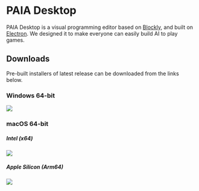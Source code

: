 # PAIA Desktop

PAIA Desktop is a visual programming editor based on [Blockly](https://github.com/google/blockly), and built on [Electron](https://github.com/electron/electron). We designed it to make everyone can easily build AI to play games.

## Downloads

Pre-built installers of latest release can be downloaded from the links below.

### Windows 64-bit

[![](https://img.shields.io/badge/EXE%20Installer-v3.0.5-blue)](https://github.com/PAIA-Playful-AI-Arena/Paia-Desktop/releases/download/v3.0.5/PAIA.Desktop-3.0.5.Setup.exe)

### macOS 64-bit

##### Intel (x64)

[![](https://img.shields.io/badge/DMG%20Installer-v3.0.5-red)](https://github.com/PAIA-Playful-AI-Arena/Paia-Desktop/releases/download/v3.0.5/PAIA.Desktop-3.0.5-x64.dmg)

##### Apple Silicon (Arm64)

[![](https://img.shields.io/badge/DMG%20Installer-v3.0.5-red)](https://github.com/PAIA-Playful-AI-Arena/Paia-Desktop/releases/download/v3.0.5/PAIA.Desktop-3.0.5-arm64.dmg)